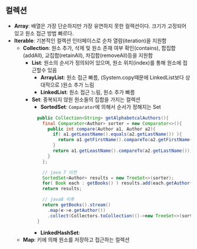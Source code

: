 ## 컬렉션
- __Array__: 배열은 가장 단순하지만 가장 유연하지 못한 컬렉션이다. 크기가 고정되어 있고 원소 접근 방법 빠르다.
- __Iterable__: 기본적인 컬렉션 인터페이스로 순차 열람(iteration)을 지원함
  - __Collection__: 원소 추가, 삭제 및 원소 존재 여부 확인(contains),
  합집합(addAll), 교집합(retainAll), 차집합(removeAll)등을 지원함
    - __List__: 원소의 순서가 정의되어 있으며, 원소 위치(index)를 통해 원소에 접근할수 있음
      - __ArrayList__: 원소 접근 빠름, (System.copy때문에 LinkedList보다 상대적으로 )원소 추가 느림
      - __LinkedList__: 원소 접근 느림, 원소 추가 빠름
    - __Set__: 중복되지 않원 원소들의 집합을 가지는 컬렉션
      - __SortedSet__: ```Comparator```에 의해서 순서가 정해지는 Set
      ```java
        public Collection<String> getAlphabetcalAuthors(){
          final Comparator<Author> sorter = new Comparator<>(){
            public int compare(Author a1, Author a2){
              if( a1.getLeastName().equals(a2.getLastName()) ){
                return a1.getFirstName().compareTo(a2.getFirstName());
              }
              return a1.getLeastName().compareTo(a2.getLastName());
            }
          };

          // java 7 이전
          SortedSet<Author> results = new TreeSet<>(sorter);
          for( Book each : getBooks() ) results.add(each.getAuthor());
          return results;

          // java8 이후
          return getBooks().stream()
            .map(e->e.getAuthor())
            .collect(Collectors.toCollection(()->new TreeSet<>(sorter));
        }
      ```
      - __LinkedHashSet__: 
  - __Map__: 키에 의해 원소를 저장하고 접근하는 컬렉션
